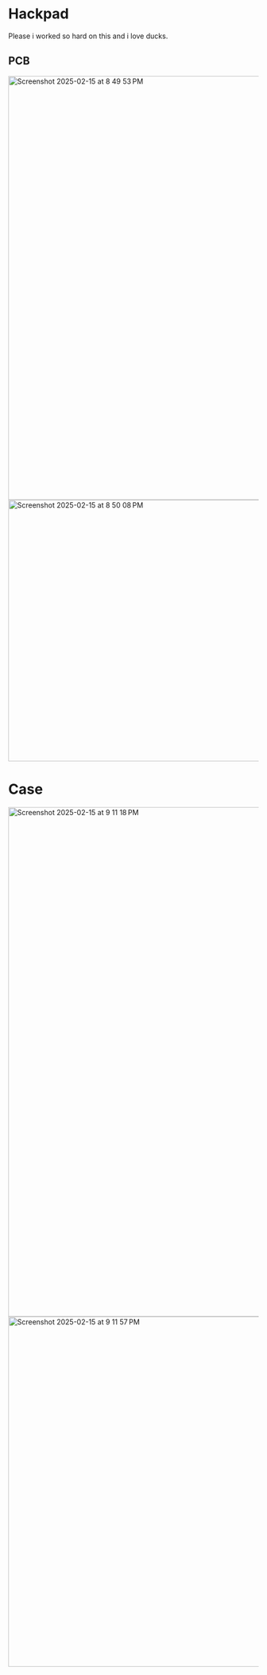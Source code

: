 # Hackpad
Please i worked so hard on this and i love ducks.
## PCB
<img width="851" alt="Screenshot 2025-02-15 at 8 49 53 PM" src="https://github.com/user-attachments/assets/19a21693-1a4a-4bdf-9ec0-dd24336888c7" />
<img width="525" alt="Screenshot 2025-02-15 at 8 50 08 PM" src="https://github.com/user-attachments/assets/be647d5d-5e07-46a6-8020-f97ef0104476" />

# Case
<img width="1023" alt="Screenshot 2025-02-15 at 9 11 18 PM" src="https://github.com/user-attachments/assets/1ac1f29c-e3a1-426b-97fa-cc0345391212" />
<img width="703" alt="Screenshot 2025-02-15 at 9 11 57 PM" src="https://github.com/user-attachments/assets/82cb438f-4a5c-4492-9516-e5e3bb0331fb" />

